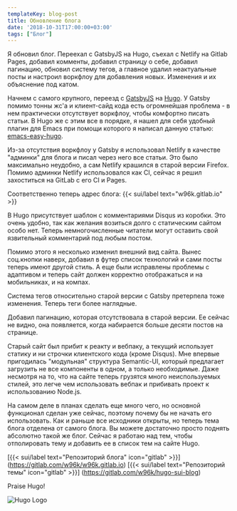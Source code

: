```yaml
---
templateKey: blog-post
title: Обновление блога
date: '2018-10-31T17:00:00+03:00'
tags: ["Блог"]
---
```


Я обновил блог. Переехал с GatsbyJS на Hugo, съехал с Netlify на Gitlab Pages,
добавил комменты, добавил страницу о себе, добавил пагинацию, обновил систему
тегов, а главное удалил неактуальные посты и настроил воркфлоу для добавления
новых. Изменения и их объяснение под катом.

Начнем с самого крупного, переезд с [GatsbyJS](https://www.gatsbyjs.org/) на
[Hugo](https://gohugo.io/). У Gatsby помимо тонны жс'а и клиент-сайд кода есть
огромнейшая проблема - в нем практически отсутствует воркфлоу, чтобы комфортно
писать статьи. В Hugo же с этим все в порядке, я нашел для себя удобный плагин
для Emacs при помощи которого я написал данную статью:
[emacs-easy-hugo](https://github.com/masasam/emacs-easy-hugo).

Из-за отсутствия воркфлоу у Gatsby я использовал Netlify в качестве
"админки" для блога и писал через него все статьи. Это было максимально
неудобно, а сам Netlify крашился в старой версии Firefox. Помимо админки Netlify
использовался как CI, сейчас я решил захоститься на GitLab с его CI и Pages.

Соответственно теперь адрес блога: {{< sui/label text="w96k.gitlab.io" >}}

В Hugo присутствует шаблон с комментариями Disqus из коробки. Это очень удобно,
так как желания возиться долго с статическим сайтом особо нет. Теперь
немногочисленные читатели могут оставить свой язвительный комментарий под любым
постом.

Помимо этого я несколько изменил внешний вид сайта. Вынес соц.кнопки наверх,
добавил в футер список технологий и сами посты теперь имеют другой стиль.
А еще были исправлены проблемы с адаптивом и теперь сайт должен корректно
отображаться и на мобильниках, и на компах.

Система тегов относительно старой версии с Gatsby претерпела тоже изменения.
Теперь теги более наглядные.

Добавил пагинацию, которая отсутствовала в старой версии. Ее сейчас не видно,
она появляется, когда набирается больше десяти постов на странице.

Старый сайт был прибит к реакту и вебпаку, а текущий использует статику и ни
строчки клиентского кода (кроме Disqus). Мне впервые пригодилась "модульная"
структура Semantic-UI, который предлагает загрузить не все компоненты в одном, а
только необходимые. Даже несмотря на то, что на сайте теперь грузятся много
неиспользуемых стилей, это легче чем использовать вебпак и прибивать проект
к использованию Node.js.

На самом деле в планах сделать еще много чего, но основной функционал сделан уже
сейчас, поэтому почему бы не начать его использовать. Как и раньше все исходники
открыты, но теперь тема блога отделена от самого блога. Вы можете достаточно 
просто поднять абсолютно такой же блог. Сейчас я работаю над тем, чтобы
отполировать тему и добавить ее в список тем на сайте Hugo.

[{{< sui/label text="Репозиторий блога" icon="gitlab" >}}]
(https://gitlab.com/w96k/w96k.gitlab.io)
[{{< sui/label text="Репозиторий темы" icon="gitlab" >}}]
(https://gitlab.com/w96k/hugo-sui-blog)

Praise Hugo!

![Hugo Logo](/img/hugo-logo.png)


